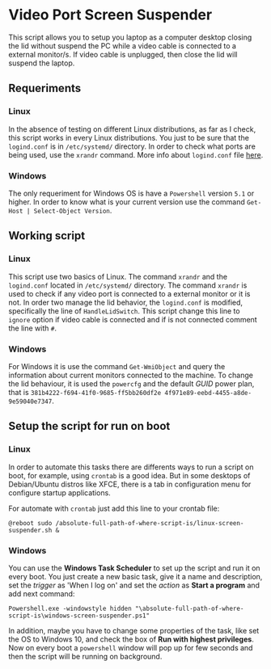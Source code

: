 # Video Port Screen Suspender
This script allows you to setup you laptop as a computer desktop closing the lid without suspend the PC while a video cable is connected to a external monitor/s. If video cable is unplugged, then close the lid will suspend the laptop. 

## Requeriments
### Linux
In the absence of testing on different Linux distributions, as far as I check, this script works in every Linux distributions. You just to be sure that the `logind.conf` is in `/etc/systemd/` directory. In order to check what ports are being used, use the `xrandr` command. More info about `logind.conf` file [here](https://www.freedesktop.org/software/systemd/man/logind.conf.html).

### Windows
The only requeriment for Windows OS is have a `Powershell` version `5.1` or higher. In order to know what is your current version use the command `Get-Host | Select-Object Version`.

## Working script
### Linux
This script use two basics of Linux. The command `xrandr` and the `logind.conf` located in `/etc/systemd/` directory. The command `xrandr` is used to check if any video port is connected to a external monitor or it is not. In order two manage the lid behavior, the `logind.conf` is modified, specifically the line of `HandleLidSwitch`. This script change this line to `ignore` option if video cable is connected and if is not connected comment the line with `#`.

### Windows
For Windows it is use the command `Get-WmiObject` and query the information about current monitors connected to the machine. To change the lid behaviour, it is used the `powercfg` and the default _GUID_ power plan, that is `381b4222-f694-41f0-9685-ff5bb260df2e 4f971e89-eebd-4455-a8de-9e59040e7347`.

## Setup the script for run on boot
### Linux
In order to automate this tasks there are differents ways to run a script on boot, for example, using `crontab` is a good idea. But in some desktops of Debian/Ubuntu distros like XFCE, there is a tab in configuration menu for configure startup applications.

For automate with `crontab` just add this line to your crontab file:

    @reboot sudo /absolute-full-path-of-where-script-is/linux-screen-suspender.sh &

### Windows
You can use the **Windows Task Scheduler** to set up the script and run it on every boot. You just create a new basic task, give it a name and description, set the _trigger_ as 'When I log on' and set the _action_ as **Start a program** and add next command:

    Powershell.exe -windowstyle hidden "\absolute-full-path-of-where-script-is\windows-screen-suspender.ps1"

In addition, maybe you have to change some properties of the task, like set the OS to Windows 10, and check the box of **Run with highest privileges**. Now on every boot a `powershell` window will pop up for few seconds and then the script will be running on background.